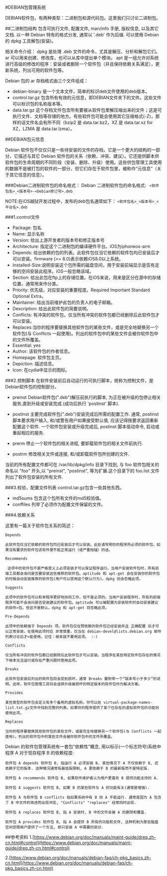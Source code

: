 #DEBIAN包管理系统

DEBIAN软件包，有两种类型：二进制包和源代码包。这里我们只讨论二进制包。

##二进制包结构
包含可执行文件, 配置文件, man/info 手册, 版权信息, 以及其它文档. 以一种 Debian 特有的格式分发, 通常以 '.deb' 作为后缀. 可以使用 Debian 的 dpkg 工具解包(安装)。

相关命令介绍：
    dpkg 是处理 .deb 文件的命令，尤其是解压、分析和解包它们。 
    ar   可以用来创建、修改库，也可以从库中提出单个模块。
    apt 是一组允许对系统进行高级的修改的程序：安装或者删除一个软件包（并且保持依赖关系满足），更新系统，列出可用的软件包等。 

Debian 包的 ar 存档格式由三个文件组成： 
- debian-binary 是一个文本文件，简单的标识deb文件使用的deb版本。
- control.tar.gz 包含所有有效的元信息，即DEBIAN文件夹下的文件。这些文件可以标识包的名称版本等。
- data.tar.gz 这个存档文件包含所有要被从软件包里解压缩出来的文件；这是可执行文件、文档等存储的地方。有些软件包可能会使用其它压缩格式(-Z)，那样的话文件名会有所不同（bzip2 是 data.tar.bz2，XZ 是 data.tar.xz for XZ，LZMA 是 data.tar.lzma）。 


##DEBIAN包元信息

Debian 软件包不仅仅只是一些待安装的文件的存档，它是一个更大的结构的一部分，它描述与其它 Debian 软件包的关系（依赖、冲突、建议）。它还提供脚本供软件包的生命周期的不同阶段（安装、删除、升级）使用。这些供包管理工具使用的数据不是被打包的软件的一部分，但它们存在于软件包里，被称作“元信息”（关于其它信息的信息）。

###Debian二进制软件包的命名格式：
Debian 二进制软件包的命名格式:
	`` <软件包名>_<版本号>-<Debian修订号>.deb`` 

NOTE:在iOS越狱开发过程中，发布的deb包名通常如下：
	``<软件包名>_<版本号>_<平台名>.deb``

###1.control文件
- Package: 包名
- Name:    显示名称
- Version: 给出上游开发者的版本号和修正版本号
- Architecture: 指定这个二进制包的编译硬件平台。iOS为iphoneos-arm
- Depends: 给出依赖的包的列表。此软件包仅当它依赖的软件包均已安装后才可以安装。firmware (>= 8.0)表示依赖iOS8.0以上系统。
- Installed-Size:说明安装这个包所需的磁盘空间，用于安装前端显示是否有足够的空间安装此程序。iOS一般忽略该域。
- Section: 给出此包在ftp上的存储位置。在iOS来说，用来是区分在源中的存储位置，通常用来作分类。
- Priority: 优先级，对应安装的重要程度。Required Important Standard Optional Extra。
- Maintainer: 给出当前维护此包的负责人的电子邮箱。
- Description: 给出此软件包的简要说明。
- Conflicts: 有冲突的软件包，仅当所有冲突的软件包都已经删除后此软件包才可以安装。
- Replaces:当你的程序要替换其他软件包的某些文件，或是完全地替换另一个软件包(与 Conflicts 一起使用)。列出的软件包中的某些文件会被你软件包中的文件所覆盖。  
- Essential: yes
- Author: 该软件包的作者信息。
- Homepage: 软件包主页。
- Depiction: 描述信息。
- Icon:  在cydia中显示的图标。

###2.控制脚本
在软件安装前后自动运行的可执行脚本，统称为控制文件，是Debian软件包的控制部分。

- preinst    Debian软件包(".deb")解压前执行的脚本, 为正在被升级的包停止相关服务,直到升级或安装完成.(成功后执行 'postinst' 脚本).
- postinst   主要完成软件包(".deb")安装完成后所需的配置工作. 通常, postinst 脚本要求用户输入, 和/或警告用户如果接受默认值, 应该记得按要求返回重新配置这个软件. 一个软件包安装或升级完成后, postinst 脚本驱动命令, 启动或重起相应的服务.

- prerm      停止一个软件包的相关进程, 要卸载软件包的相关文件前执行.
- postrm     修改相关文件或连接, 和/或卸载软件包所创建的文件.

当前的所有配置文件都可在 /var/lib/dpkg/info 目录下找到, 与 foo 软件包相关的命名以 "foo" 开头,以 "preinst", "postinst", 等为扩展.这个目录下的 foo.list 文件列出了软件包安装的所有文件.

###3.校验，配置文件列表
control.tar.gz包含一些其他东西。

- md5sums 包含这个包所有文件的md5校验值。
- conffiles 列举了必须作为配置文件保留的文件。

###4.依赖关系

 这里有一篇关于软件包关系的简述：

    Depends

    此软件包仅当它依赖的软件包均已安装后才可以安装。此处请写明你的程序所必须的软件包，如果没有要求的软件包该软件便不能正常运行（或严重抛锚）的话。

    Recommends

     这项中的软件包不是严格意义上必须安装才可以保证程序运行。当用户安装软件包时，所有前端工具都会询问是否要安装这些推荐的软件包。aptitude 和 apt-get 会在安装你的软件包的时候自动安装推荐的软件包(用户可以禁用这个默认行为)。dpkg 则会忽略此项。

    Suggests

    此项中的软件包可以和本程序更好地协同工作，但不是必须的。当用户安装程序时，所有的前端程序可能不会询问是否安装建议的软件包。aptitude 可以被配置为安装软件时自动安装建议的软件>包，但这不是默认。dpkg 和 apt-get 将忽略此项。

    Pre-Depends

    此项中的依赖强于 Depends 项。软件包仅在预依赖的软件包已经安装并且 正确配置 后才可以正常安装。在使用此项时应 非常慎重，仅当在 debian-devel@lists.debian.org 邮件列表讨论后才>能使用。记住：根本就不要用这项。 :-)

    Conflicts

    仅当所有冲突的软件包都已经删除后此软件包才可以安装。当程序在某些特定软件包存在的情况下根本无法运行或存在严重问题时使用此项。

    Breaks

    此软件包安装后列出的软件包将会受到损坏。通常 Breaks 要附带一个“版本号小于多少”的说明。这样，软件包管理工具将会选择升级被损坏的特定版本的软件包作为解决方案。

    Provides

    某些类型的软件包会定义有多个备用的虚拟名称。你可以在 virtual-package-names-list.txt.gz文件中找到完整的列表。如果你的程序提供了某个已存在的虚拟软件包的功能则使用此项。

    Replaces

    当你的程序要替换其他软件包的某些文件，或是完全地替换另一个软件包(与 Conflicts 一起使用)。列出的软件包中的某些文件会被你软件包中的文件所覆盖。


 Debian 的软件包管理系统有一套包"依赖性"概念, 用以标示(一个标志符号)系统中程序 A 对于现存程序 B 的依赖程度:

    软件包 A depends 软件包 B, 指运行 A 必须安装 B, 某些情况下 A 不仅依赖于 B, 还依赖于它的版本. 这种情况通常有最低版限制, A 更依赖于 B 的最新版而不是特定版.

    软件包 A recommends 软件包 B, 如果软件维护者认为用户更喜欢 B 提供功能支持的 A.

    软件包 A suggests 软件包 B, 如果 B 的某些软件与 A 的功能有关(通常是增强).

    软件包 A 与软件包 B conflicts 指如果系统中有 B 则 A 不能运行. 通常是因为 A 包含了 B 中文件的改进而出现冲突, "Conflicts" "replaces" 经常同时出现.

    软件包 A replaces 软件包 B, 指 A 安装时, B 中的文件会被 A 的删除和覆盖.

    软件包 A provides 软件包 B, 指 A 会提供 B 所有的功能和文件, 这种机制为那些磁盘空间受限用户提供了一个方法, 即只安装 A 中需要的部分.



##参考资料
1.[https://www.debian.org/doc/manuals/maint-guide/dreq.zh-cn.html#control](https://www.debian.org/doc/manuals/maint-guide/dreq.zh-cn.html#control)

2.[https://www.debian.org/doc/manuals/debian-faq/ch-pkg_basics.zh-cn.html](https://www.debian.org/doc/manuals/debian-faq/ch-pkg_basics.zh-cn.html)
